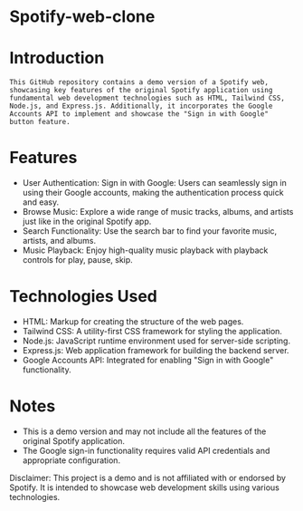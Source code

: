 # Spotify-web-clone

# Introduction
    This GitHub repository contains a demo version of a Spotify web, showcasing key features of the original Spotify application using fundamental web development technologies such as HTML, Tailwind CSS, Node.js, and Express.js. Additionally, it incorporates the Google Accounts API to implement and showcase the "Sign in with Google" button feature.

# Features
- User Authentication:
    Sign in with Google: Users can seamlessly sign in using their Google accounts, making the authentication process quick and easy.
- Browse Music:
    Explore a wide range of music tracks, albums, and artists just like in the original Spotify app.
- Search Functionality:
    Use the search bar to find your favorite music, artists, and albums.
- Music Playback:
    Enjoy high-quality music playback with playback controls for play, pause, skip.

# Technologies Used
 - HTML: Markup for creating the structure of the web pages.
 - Tailwind CSS: A utility-first CSS framework for styling the application.
 - Node.js: JavaScript runtime environment used for server-side scripting.
 - Express.js: Web application framework for building the backend server.
 - Google Accounts API: Integrated for enabling "Sign in with Google" functionality.

 # Notes
   - This is a demo version and may not include all the features of the original Spotify application.
   - The Google sign-in functionality requires valid API credentials and appropriate configuration.


Disclaimer: This project is a demo and is not affiliated with or endorsed by Spotify. It is intended to showcase web development skills using various technologies.
